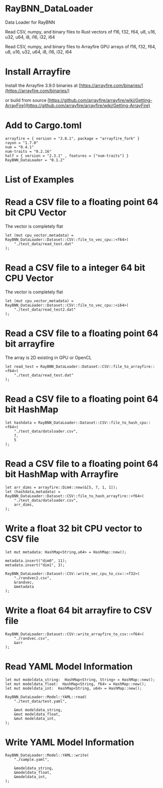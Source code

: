 # RayBNN_DataLoader
Data Loader for RayBNN

Read CSV, numpy, and binary files to Rust vectors of f16, f32, f64, u8, u16, u32, u64, i8, i16, i32, i64

Read CSV, numpy, and binary files to Arrayfire GPU arrays of f16, f32, f64, u8, u16, u32, u64, i8, i16, i32, i64


# Install Arrayfire

Install the Arrayfire 3.9.0 binaries at [https://arrayfire.com/binaries/](https://arrayfire.com/binaries/)

or build from source
[https://github.com/arrayfire/arrayfire/wiki/Getting-ArrayFire](https://github.com/arrayfire/arrayfire/wiki/Getting-ArrayFire)




# Add to Cargo.toml
```
arrayfire = { version = "3.8.1", package = "arrayfire_fork" }
rayon = "1.7.0"
num = "0.4.1"
num-traits = "0.2.16"
half = { version = "2.3.1" , features = ["num-traits"] }
RayBNN_DataLoader = "0.1.2"
```

# List of Examples



# Read a CSV file to a floating point 64 bit CPU Vector
The vector is completely flat
```
let (mut cpu_vector,metadata) = RayBNN_DataLoader::Dataset::CSV::file_to_vec_cpu::<f64>(
    "./test_data/read_test.dat"
);
```

# Read a CSV file to a integer 64 bit CPU Vector
The vector is completely flat
```
let (mut cpu_vector,metadata) = RayBNN_DataLoader::Dataset::CSV::file_to_vec_cpu::<i64>(
    "./test_data/read_test2.dat"
);
```

# Read a CSV file to a floating point 64 bit arrayfire
The array is 2D existing in GPU or OpenCL
```
let read_test = RayBNN_DataLoader::Dataset::CSV::file_to_arrayfire::<f64>(
    "./test_data/read_test.dat"
);
```


# Read a CSV file to a floating point 64 bit HashMap
```
let hashdata = RayBNN_DataLoader::Dataset::CSV::file_to_hash_cpu::<f64>(
    "./test_data/dataloader.csv",
    7,
    5
);
```

# Read a CSV file to a floating point 64 bit HashMap with Arrayfire
```
let arr_dims = arrayfire::Dim4::new(&[5, 7, 1, 1]);
let (hashdata,metadata) = RayBNN_DataLoader::Dataset::CSV::file_to_hash_arrayfire::<f64>(
    "./test_data/dataloader.csv",
    arr_dims,
);
```

# Write a float 32 bit CPU vector to CSV file
```
let mut metadata: HashMap<String,u64> = HashMap::new();

metadata.insert("dim0", 11);
metadata.insert("dim1", 3);

RayBNN_DataLoader::Dataset::CSV::write_vec_cpu_to_csv::<f32>(
    "./randvec2.csv",
    &randvec,
    &metadata
);
```



# Write a float 64 bit arrayfire to CSV file
```
RayBNN_DataLoader::Dataset::CSV::write_arrayfire_to_csv::<f64>(
    "./randvec.csv",
    &arr
);
```



# Read YAML Model Information
```
let mut modeldata_string:  HashMap<String, String> = HashMap::new();
let mut modeldata_float:  HashMap<String, f64> = HashMap::new();
let mut modeldata_int:  HashMap<String, u64> = HashMap::new();

RayBNN_DataLoader::Model::YAML::read(
    "./test_data/test.yaml",

    &mut modeldata_string,
    &mut modeldata_float,
    &mut modeldata_int,
);
```



# Write YAML Model Information
```
RayBNN_DataLoader::Model::YAML::write(
    "./sample.yaml",

    &modeldata_string,
    &modeldata_float,
    &modeldata_int,
);
```
